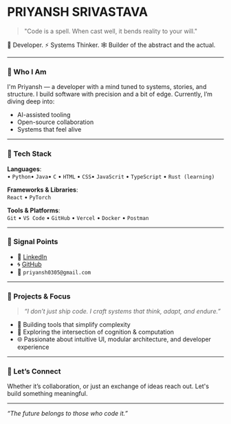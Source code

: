 # PRIYANSH SRIVASTAVA

> "Code is a spell. When cast well, it bends reality to your will."

🧠 Developer. ⚡ Systems Thinker. 🕸️ Builder of the abstract and the actual.

---

### 🖤 Who I Am

I'm Priyansh — a developer with a mind tuned to systems, stories, and structure. I build software with precision and a bit of edge. Currently, I’m diving deep into:

- AI-assisted tooling
- Open-source collaboration
- Systems that feel alive

---

### 🔧 Tech Stack

**Languages**:  
• `Python`• `Java`• `C` • `HTML` • `CSS`• `JavaScrit` • `TypeScript` • `Rust (learning)` 

**Frameworks & Libraries**:  
`React` • `PyTorch`

**Tools & Platforms**:  
`Git` • `VS Code` • `GitHub` • `Vercel` • `Docker` • `Postman` 

---

### 📡 Signal Points

- 🔗 [LinkedIn](https://www.linkedin.com/in/priyansh-srivastava0305)
- 🌀 [GitHub](https://github.com/PriyanshSrivastava0305)
- 📧 `priyansh0305@gmail.com`

---

### 📂 Projects & Focus

> *“I don’t just ship code. I craft systems that think, adapt, and endure.”*

- 🧩 Building tools that simplify complexity
- 🧠 Exploring the intersection of cognition & computation
- 🌐 Passionate about intuitive UI, modular architecture, and developer experience

---

### 🤝 Let’s Connect

Whether it’s collaboration, or just an exchange of ideas reach out. 
Let's build something meaningful.

---

_“The future belongs to those who code it.”_

